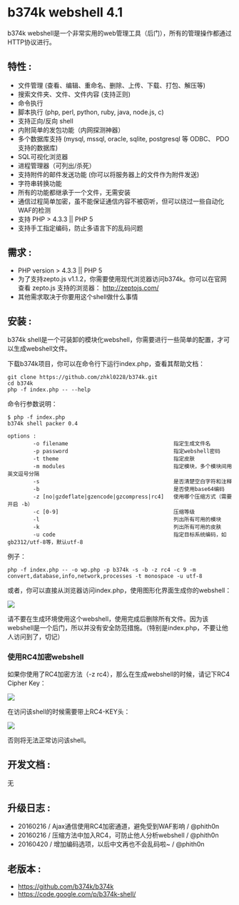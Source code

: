 # b374k webshell 4.1

b374k webshell是一个非常实用的web管理工具（后门），所有的管理操作都通过HTTP协议进行。

## 特性 : 
 * 文件管理 (查看、编辑、重命名、删除、上传、下载、打包、解压等)
 * 搜索文件夹、文件、文件内容 (支持正则)
 * 命令执行
 * 脚本执行 (php, perl, python, ruby, java, node.js, c)
 * 支持正向/反向 shell
 * 内附简单的发包功能（内网探测神器）
 * 多个数据库支持 (mysql, mssql, oracle, sqlite, postgresql 等 ODBC、 PDO 支持的数据库)
 * SQL可视化浏览器
 * 进程管理器（可列出/杀死）
 * 支持附件的邮件发送功能 (你可以将服务器上的文件作为附件发送)
 * 字符串转换功能
 * 所有的功能都继承于一个文件，无需安装
 * 通信过程简单加密，虽不能保证通信内容不被窃听，但可以绕过一些自动化WAF的检测
 * 支持 PHP > 4.3.3 || PHP 5
 * 支持手工指定编码，防止多语言下的乱码问题

## 需求 :
 * PHP version > 4.3.3 || PHP 5
 * 为了支持zepto.js v1.1.2，你需要使用现代浏览器访问b374k。你可以在官网查看 zepto.js 支持的浏览器： http://zeptojs.com/
 * 其他需求取决于你要用这个shell做什么事情
 
## 安装 :

b374k shell是一个可装卸的模块化webshell，你需要进行一些简单的配置，才可以生成webshell文件。

下载b374k项目，你可以在命令行下运行index.php，查看其帮助文档：

```
git clone https://github.com/zhkl0228/b374k.git
cd b374k
php -f index.php -- --help
```

命令行参数说明：

```
$ php -f index.php
b374k shell packer 0.4

options :
        -o filename                                 指定生成文件名
        -p password                                 指定webshell密码
        -t theme                                    指定皮肤
        -m modules                                  指定模块，多个模块间用英文逗号分隔
        -s                                          是否清楚空白字符和注释
        -b                                          是否使用base64编码
        -z [no|gzdeflate|gzencode|gzcompress|rc4]   使用哪个压缩方式（需要开启 -b）
        -c [0-9]                                    压缩等级
        -l                                          列出所有可用的模块
        -k                                          列出所有可用的皮肤
        -u code                                     指定目标系统编码，如gb2312/utf-8等，默认utf-8
```

例子：

```
php -f index.php -- -o wp.php -p b374k -s -b -z rc4 -c 9 -m convert,database,info,network,processes -t monospace -u utf-8
```

或者，你可以直接从浏览器访问index.php，使用图形化界面生成你的webshell：

![](http://7xkhqo.com1.z0.glb.clouddn.com/2016-02-16-14556165692049.jpg)

请不要在生成环境使用这个webshell，使用完成后删除所有文件。因为该webshell是一个后门，所以并没有安全防范措施。（特别是index.php，不要让他人访问到了，切记）

### 使用RC4加密webshell

如果你使用了RC4加密方法（-z rc4），那么在生成webshell的时候，请记下RC4 Cipher Key：

![](http://7xkhqo.com1.z0.glb.clouddn.com/2016-02-16-14556170735375.jpg)

在访问该shell的时候需要带上RC4-KEY头：

![](http://7xkhqo.com1.z0.glb.clouddn.com/2016-02-16-14556171853058.jpg)

否则将无法正常访问该shell。

## 开发文档 :
无

## 升级日志 :

 - 20160216 / Ajax通信使用RC4加密通道，避免受到WAF影响 / @phith0n
 - 20160216 / 压缩方法中加入RC4，可防止他人分析webshell / @phith0n
 - 20160420 / 增加编码选项，以后中文再也不会乱码啦~ / @phith0n

## 老版本 :

 - https://github.com/b374k/b374k
 - https://code.google.com/p/b374k-shell/


